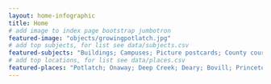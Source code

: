 ```yaml
---
layout: home-infographic
title: Home
# add image to index page bootstrap jumbotron
featured-image: "objects/growingpotlatch.jpg"
# add top subjects, for list see data/subjects.csv
featured-subjects: "Buildings; Campuses; Picture postcards; County courthouses; Farms; Schools"
# add top locations, for list see data/places.csv
featured-places: "Potlatch; Onaway; Deep Creek; Deary; Bovill; Princeton"
---
```


